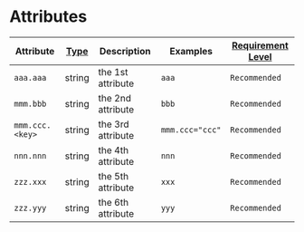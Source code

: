 # Attributes

<!-- semconv mmm(full) -->
| Attribute  | [Type](https://github.com/open-telemetry/opentelemetry-specification/blob/main/specification/common/README.md#attribute) | Description  | Examples  | [Requirement Level](https://github.com/open-telemetry/opentelemetry-specification/blob/main/specification/common/attribute-requirement-level.md) |
|---|---|---|---|---|
| `aaa.aaa` | string | the 1st attribute | `aaa` | `Recommended` |
| `mmm.bbb` | string | the 2nd attribute | `bbb` | `Recommended` |
| `mmm.ccc.<key>` | string | the 3rd attribute | ``mmm.ccc="ccc"`` | `Recommended` |
| `nnn.nnn` | string | the 4th attribute | `nnn` | `Recommended` |
| `zzz.xxx` | string | the 5th attribute | `xxx` | `Recommended` |
| `zzz.yyy` | string | the 6th attribute | `yyy` | `Recommended` |
<!-- endsemconv -->
